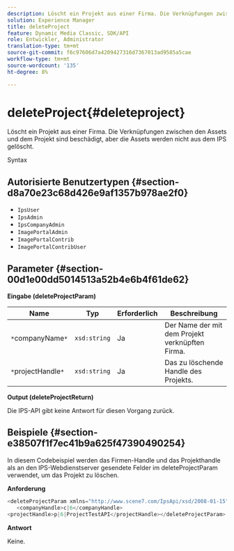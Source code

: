 ```yaml
---
description: Löscht ein Projekt aus einer Firma. Die Verknüpfungen zwischen den Assets und dem Projekt sind beschädigt, aber die Assets werden nicht aus dem IPS gelöscht.
solution: Experience Manager
title: deleteProject
feature: Dynamic Media Classic, SDK/API
role: Entwickler, Administrator
translation-type: tm+mt
source-git-commit: f6c97606d7a4209427316d7367013ad9585a5cae
workflow-type: tm+mt
source-wordcount: '135'
ht-degree: 8%

---
```



# deleteProject{#deleteproject}

Löscht ein Projekt aus einer Firma. Die Verknüpfungen zwischen den Assets und dem Projekt sind beschädigt, aber die Assets werden nicht aus dem IPS gelöscht.

Syntax

## Autorisierte Benutzertypen {#section-d8a70e23c68d426e9af1357b978ae2f0}

* `IpsUser`
* `IpsAdmin`
* `IpsCompanyAdmin`
* `ImagePortalAdmin`
* `ImagePortalContrib`
* `ImagePortalContribUser`

## Parameter {#section-00d1e00dd5014513a52b4e6b4f61de62}

**Eingabe (deleteProjectParam)**

| Name | Typ | Erforderlich | Beschreibung |
|---|---|---|---|
| `*`companyName`*` | `xsd:string` | Ja | Der Name der mit dem Projekt verknüpften Firma. |
| `*`projectHandle`*` | `xsd:string` | Ja | Das zu löschende Handle des Projekts. |

**Output (deleteProjectReturn)**

Die IPS-API gibt keine Antwort für diesen Vorgang zurück.

## Beispiele {#section-e38507f1f7ec41b9a625f47390490254}

In diesem Codebeispiel werden das Firmen-Handle und das Projekthandle als an den IPS-Webdienstserver gesendete Felder im deleteProjectParam verwendet, um das Projekt zu löschen.

**Anforderung**

```java
<deleteProjectParam xmlns="http://www.scene7.com/IpsApi/xsd/2008-01-15">
   <companyHandle>c|6</companyHandle>
<projectHandle>p|6|ProjectTestAPI</projectHandle></deleteProjectParam>
```

**Antwort**

Keine.
